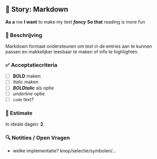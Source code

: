 ## 🧩 Story: Markdown

**As a** me
**I want** to make my text ***fancy***
**So that** reading is more fun

### 📝 Beschrijving

Markdown formaat ondersteunen om text in de entries aan te kunnen passen en makkelijker leesbaar te maken of info te highlighten.

### ✅ Acceptatiecriteria

* [ ] **BOLD** maken
* [ ] *italic* maken
* [ ] ***BOLDtalic*** als optie
* [ ] _underline_ optie
* [ ] `code` text?

### 🧮 Estimate
In ideale dagen: **2**.

### 🔍 Notities / Open Vragen

* welke implementatie? knop/selectie/symbolen/...
